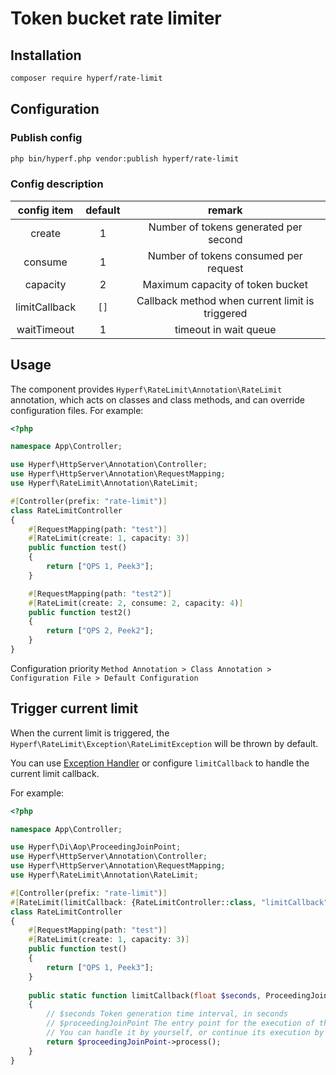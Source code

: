 # Token bucket rate limiter

## Installation

```bash
composer require hyperf/rate-limit
```
## Configuration

### Publish config

```bash
php bin/hyperf.php vendor:publish hyperf/rate-limit
```

### Config description

|  config item   | default |         remark        |
|:--------------:|:-------:|:---------------------:|
| create         | 1       | Number of tokens generated per second            |
| consume        | 1       | Number of tokens consumed per request            |
| capacity       | 2       | Maximum capacity of token bucket                 |
| limitCallback  | `[]`    | Callback method when current limit is triggered  |
| waitTimeout    | 1       | timeout in wait queue                            |

## Usage

The component provides `Hyperf\RateLimit\Annotation\RateLimit` annotation, which acts on classes and class methods, and can override configuration files. For example:

```php
<?php

namespace App\Controller;

use Hyperf\HttpServer\Annotation\Controller;
use Hyperf\HttpServer\Annotation\RequestMapping;
use Hyperf\RateLimit\Annotation\RateLimit;

#[Controller(prefix: "rate-limit")]
class RateLimitController
{
    #[RequestMapping(path: "test")]
    #[RateLimit(create: 1, capacity: 3)]
    public function test()
    {
        return ["QPS 1, Peek3"];
    }

    #[RequestMapping(path: "test2")]
    #[RateLimit(create: 2, consume: 2, capacity: 4)]
    public function test2()
    {
        return ["QPS 2, Peek2"];
    }
}
``` 
Configuration priority `Method Annotation > Class Annotation > Configuration File > Default Configuration`

## Trigger current limit
When the current limit is triggered, the `Hyperf\RateLimit\Exception\RateLimitException` will be thrown by default.

You can use [Exception Handler](en/exception-handler.md) or configure `limitCallback` to handle the current limit callback.

For example:
```php
<?php

namespace App\Controller;

use Hyperf\Di\Aop\ProceedingJoinPoint;
use Hyperf\HttpServer\Annotation\Controller;
use Hyperf\HttpServer\Annotation\RequestMapping;
use Hyperf\RateLimit\Annotation\RateLimit;

#[Controller(prefix: "rate-limit")]
#[RateLimit(limitCallback: {RateLimitController::class, "limitCallback"})]
class RateLimitController
{
    #[RequestMapping(path: "test")]
    #[RateLimit(create: 1, capacity: 3)]
    public function test()
    {
        return ["QPS 1, Peek3"];
    }
    
    public static function limitCallback(float $seconds, ProceedingJoinPoint $proceedingJoinPoint)
    {
        // $seconds Token generation time interval, in seconds
        // $proceedingJoinPoint The entry point for the execution of this request
        // You can handle it by yourself, or continue its execution by calling `$proceedingJoinPoint->process()`
        return $proceedingJoinPoint->process();
    }
}
```
